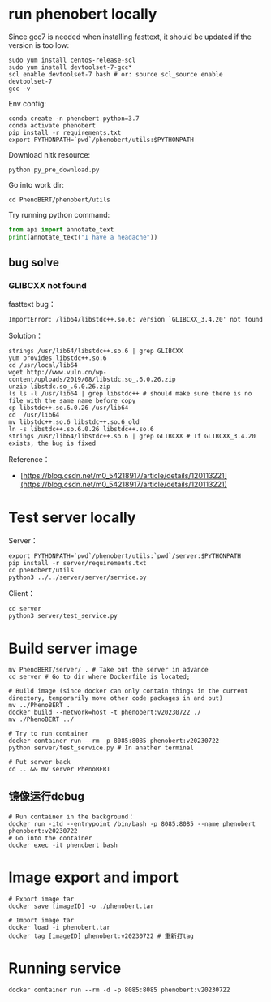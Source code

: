 # run phenobert locally

Since gcc7 is needed when installing fasttext, it should be updated if the version is too low:
```shell
sudo yum install centos-release-scl
sudo yum install devtoolset-7-gcc*
scl enable devtoolset-7 bash # or: source scl_source enable devtoolset-7
gcc -v
```

Env config:

```shell
conda create -n phenobert python=3.7
conda activate phenobert
pip install -r requirements.txt
export PYTHONPATH=`pwd`/phenobert/utils:$PYTHONPATH
```

Download nltk resource:

```shell
python py_pre_download.py
```

Go into work dir:
```
cd PhenoBERT/phenobert/utils
```

Try running python command:
```python
from api import annotate_text
print(annotate_text("I have a headache"))
```

## bug solve
### GLIBCXX not found
fasttext bug：

```
ImportError: /lib64/libstdc++.so.6: version `GLIBCXX_3.4.20' not found
```
Solution：

```shell
strings /usr/lib64/libstdc++.so.6 | grep GLIBCXX
yum provides libstdc++.so.6
cd /usr/local/lib64
wget http://www.vuln.cn/wp-content/uploads/2019/08/libstdc.so_.6.0.26.zip
unzip libstdc.so_.6.0.26.zip
ls ls -l /usr/lib64 | grep libstdc++ # should make sure there is no file with the same name before copy
cp libstdc++.so.6.0.26 /usr/lib64
cd  /usr/lib64
mv libstdc++.so.6 libstdc++.so.6_old
ln -s libstdc++.so.6.0.26 libstdc++.so.6
strings /usr/lib64/libstdc++.so.6 | grep GLIBCXX # If GLIBCXX_3.4.20 exists, the bug is fixed
```

Reference：
- [https://blog.csdn.net/m0_54218917/article/details/120113221](https://blog.csdn.net/m0_54218917/article/details/120113221)

# Test server locally
Server：

```shell
export PYTHONPATH=`pwd`/phenobert/utils:`pwd`/server:$PYTHONPATH
pip install -r server/requirements.txt
cd phenobert/utils
python3 ../../server/server/service.py
```

Client：

```shell
cd server
python3 server/test_service.py
```

# Build server image
```shell
mv PhenoBERT/server/ . # Take out the server in advance
cd server # Go to dir where Dockerfile is located; 

# Build image (since docker can only contain things in the current directory, temporarily move other code packages in and out)
mv ../PhenoBERT .
docker build --network=host -t phenobert:v20230722 ./
mv ./PhenoBERT ../

# Try to run container
docker container run --rm -p 8085:8085 phenobert:v20230722
python server/test_service.py # In anather terminal

# Put server back
cd .. && mv server PhenoBERT
```

## 镜像运行debug
```shell
# Run container in the background：
docker run -itd --entrypoint /bin/bash -p 8085:8085 --name phenobert phenobert:v20230722
# Go into the container
docker exec -it phenobert bash
```

# Image export and import
```shell
# Export image tar
docker save [imageID] -o ./phenobert.tar

# Import image tar
docker load -i phenobert.tar
docker tag [imageID] phenobert:v20230722 # 重新打tag
```

# Running service
```shell
docker container run --rm -d -p 8085:8085 phenobert:v20230722
```
